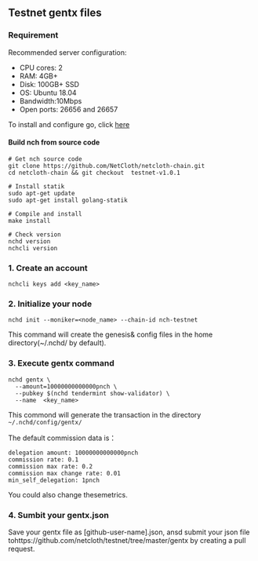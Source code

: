 ## Testnet gentx files

### Requirement

Recommended server configuration:

* CPU cores: 2
* RAM: 4GB+
* Disk: 100GB+ SSD
* OS: Ubuntu 18.04
* Bandwidth:10Mbps
* Open ports: 26656 and 26657

To install and configure go, click [here](../software/go-install.md)

#### Build nch from source code

```cassandraql
# Get nch source code
git clone https://github.com/NetCloth/netcloth-chain.git
cd netcloth-chain && git checkout  testnet-v1.0.1

# Install statik
sudo apt-get update
sudo apt-get install golang-statik

# Compile and install
make install

# Check version
nchd version
nchcli version
```

### 1. Create an account

```cassandraql
nchcli keys add <key_name>
```

### 2. Initialize your node

```cassandraql
nchd init --moniker=<node_name> --chain-id nch-testnet
```

This command will create the genesis& config files in the home directory(~/.nchd/ by default).

### 3. Execute gentx command

```cassandraql
nchd gentx \
  --amount=10000000000000pnch \
  --pubkey $(nchd tendermint show-validator) \
  --name  <key_name>
```

This commond will generate the transaction in the directory ``` ~/.nchd/config/gentx/``` 

The default commission data is：

```cassandraql
delegation amount: 10000000000000pnch
commission rate: 0.1
commission max rate: 0.2
commission max change rate: 0.01
min_self_delegation: 1pnch
```

You could also change thesemetrics.

### 4. Sumbit your gentx.json

Save your gentx file as [github-user-name].json,  ansd submit your json file tohttps://github.com/netcloth/testnet/tree/master/gentx by creating a pull request.
